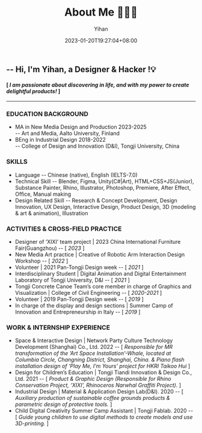 ﻿---
title: "About Me 🙋🏻‍♀️"
date: 2023-01-20T19:27:04+08:00
hidemeta: true
draft: false
author: ["Yihan"]
keywords: 
- Yihan Lou
tags:
- 
description: ""
showToc: true
TocOpen: true
showbreadcrumbs: true
disableShare: true
weight: 1
cover:
    image: "about/aboutme/lyhcover1.jpg"
    caption: "Nice to meet you here :-)"
    alt: ""
    relative: false
---

## -- Hi, I'm Yihan, a Designer & Hacker !💡
#### [  *I am passionate about discovering in life, and with my power to create delightful products!*  ]

--------------
### EDUCATION BACKGROUND
+ MA in New Media Design and Production 2023-2025<br/>-- Art and Media, Aalto University, Finland
+ BEng in Industrial Design 2018-2022<br/>-- College of Design and Innovation (D&I), Tongji University, China
### SKILLS
+ Language -- Chinese (native), English (IELTS-7.0)
+ Technical Skill -- Blender, Figma, Unity(C#|Art), HTML+CSS+JS(Junior), Substance Painter, Rhino, Illustrator, Photoshop, Premiere, After Effect, Office, Manual making
+ Design Related Skill -- Research & Concept Development, Design Innovation, UX Design, Interactive Design, Product Design, 3D (modeling & art & animation), Illustration

### ACTIVITIES & CROSS-FIELD PRACTICE
+ Designer of ‘XIXI’ team project | 2023 China International Furniture Fair(Guangzhou)
-- [ *2023* ]
+ New Media Art practice | Creative of Robotic Arm Interaction Design Workshop
-- [ *2022* ]
+ Volunteer | 2021 Pan-Tongji Design week
-- [ *2021* ]
+ Interdisciplinary Student | Digital Animation and Digital Entertainment Laboratory of Tongji University, D&I
-- [ *2021* ]
+ Tongji Concrete Canoe Team’s core member in charge of Graphics and Visualization | College of Civil Engineering
-- [ *2020-2021* ]
+ Volunteer | 2019 Pan-Tongji Design week
-- [ *2019* ]
+ In charge of the display and design sections | Summer Camp of Innovation and Entrepreneurship in Italy
-- [ *2019* ]

### WORK & INTERNSHIP EXPERIENCE
+ Space & Interactive Design | Network Party Culture Technology Development (Shanghai) Co., Ltd. 2022 
-- [ *Responsible for MR transformation of the ’Art Space Installation’-Whale, located at Columbia Circle, Changning District, Shanghai, China. & Piano flash installation design of ‘Play Me, I’m Yours’ project for HKRI Taikoo Hui* ]
+ Design for Children’s Education | Tongji Tiandi Innovation & Design Co., Ltd. 2021
-- [ *Product & Graphic Design (Responsible for Rhino Conservation Project, ‘XIXI’, Rhinoceros Narwhal Graffiti Project).* ]
+ Industrial Design | Material & Application Design Lab(D&I). 2020
-- [ *Auxiliary production of sustainable coffee grounds products & parametric design of protective tools.* ]
+ Child Digital Creativity Summer Camp Assistant | Tongji Fablab. 2020
-- [ *Guide young children to use digital methods to create models and use 3D-printing.* ]